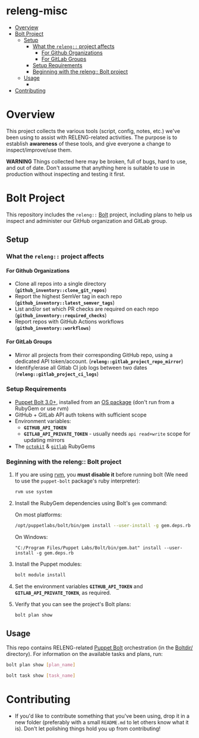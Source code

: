 # releng-misc

<!-- vim-markdown-toc GFM -->

* [Overview](#overview)
* [Bolt Project](#bolt-project)
  * [Setup](#setup)
    * [What the `releng::` project affects](#what-the-releng-project-affects)
      * [For Github Organizations](#for-github-organizations)
      * [For GitLab Groups](#for-gitlab-groups)
    * [Setup Requirements](#setup-requirements)
    * [Beginning with the releng:: Bolt project](#beginning-with-the-releng-bolt-project)
  * [Usage](#usage)
    * [](#)
* [Contributing](#contributing)

<!-- vim-markdown-toc -->

# Overview

This project collects the various tools (script, config, notes, etc.) we've
been using to assist with RELENG-related activities. The purpose is to
establish **awareness** of these tools, and give everyone a change to
inspect/improve/use them.

**WARNING** Things collected here may be broken, full of bugs, hard to use, and
out of date.  Don't assume that anything here is suitable to use in
production without inspecting and testing it first.


# Bolt Project

This repository includes the `releng::` [Bolt] project, including plans to
help us inspect and administer our GitHub organization and GitLab group.

## Setup

### What the `releng::` project affects


#### For Github Organizations

* Clone all repos into a single directory (**`github_inventory::clone_git_repos`**)
* Report the highest SemVer tag in each repo (**`github_inventory::latest_semver_tags`**)
* List and/or set which PR checks are required on each repo
  (**`github_inventory::required_checks`**)
* Report repos with GitHub Actions workflows (**`github_inventory::workflows`**)


#### For GitLab Groups

* Mirror all projects from their corresponding GitHub repo,
  using a dedicated API token/account.
  (**`releng::gitlab_project_repo_mirror`**)
* Identify/erase all Gitlab CI job logs between two dates
  (**`releng::gitlab_project_ci_logs`**)


### Setup Requirements

* [Puppet Bolt 3.0+][bolt], installed from an [OS package][bolt-install]
  (don't run from a RubyGem or use rvm)
*  GitHub + GitLab API auth tokens with sufficient scope
* Environment variables:
  * **`GITHUB_API_TOKEN`**
  * **`GITLAB_API_PRIVATE_TOKEN`** - usually needs `api read+write` scope for updating mirrors
* The [`octokit`][octokit-rb] & [`gitlab`][gitlab-rb] RubyGems

### Beginning with the releng:: Bolt project

1. If you are using [rvm], you **must disable it** before running bolt (We need
   to use the `puppet-bolt` package's ruby interpreter):

   ```sh
   rvm use system
   ```

2. Install the RubyGem dependencies using Bolt's `gem` command:

   On most platforms:

   ```sh
   /opt/puppetlabs/bolt/bin/gem install --user-install -g gem.deps.rb
   ```

   On Windows:

   ```pwsh
   "C:/Program Files/Puppet Labs/Bolt/bin/gem.bat" install --user-install -g gem.deps.rb
   ```

3. Install the Puppet modules:

   ```sh
   bolt module install
   ```
   
4. Set the environment variables **`GITHUB_API_TOKEN`** and 
   **`GITLAB_API_PRIVATE_TOKEN`**, as required.

5. Verify that you can see the project's Bolt plans:

   ```sh
   bolt plan show
   ```

## Usage

This repo contains RELENG-related [Puppet Bolt] orchestration (in the
[Boltdir/](Boltdir/) directory). For information on the available tasks and
plans, run:

```sh
bolt plan show [plan_name]

bolt task show [task_name]

```

### 

# Contributing

* If you'd like to contribute something that you've been using, drop it in a
  new folder (preferably with a small `README.md` to let others know what it
  is). Don't let polishing things hold you up from contributing!

[bolt]: https://puppet.com/docs/bolt/latest/bolt.html
[gitlab-rb]: https://rubygems.org/gems/gitlab
[bolt-install]: https://puppet.com/docs/bolt/latest/bolt_installing.html
[inventory file]: https://puppet.com/docs/bolt/latest/inventory_file_v2.html
[inventory reference plugin]: https://puppet.com/docs/bolt/latest/using_plugins.html#reference-plugins
[`local` transport]: https://puppet.com/docs/bolt/latest/bolt_transports_reference.html#local
[octokit-rb]: https://github.com/octokit/octokit.rb
[Puppet Bolt]: https://puppet.com/docs/bolt/latest/bolt.html
[rvm]: https://rvm.io
